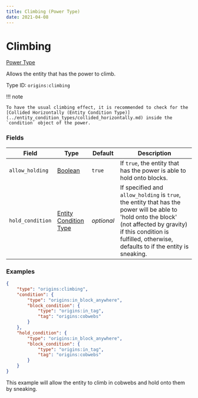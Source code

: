 ```yaml
---
title: Climbing (Power Type)
date: 2021-04-08
---
```


# Climbing

[Power Type](../power_types.md)

Allows the entity that has the power to climb.

Type ID: `origins:climbing`

!!! note

    To have the usual climbing effect, it is recommended to check for the [Collided Horizontally (Entity Condition Type)](../entity_condition_types/collided_horizontally.md) inside the `condition` object of the power.


### Fields

Field  | Type | Default | Description
-------|------|---------|-------------
`allow_holding` | [Boolean](../data_types/boolean.md) | `true` | If `true`, the entity that has the power is able to hold onto blocks.
`hold_condition` | [Entity Condition Type](../entity_condition_types.md) | _optional_ | If specified and `allow_holding` is `true`, the entity that has the power will be able to 'hold onto the block' (not affected by gravity) if this condition is fulfilled, otherwise, defaults to if the entity is sneaking.


### Examples

```json
{
    "type": "origins:climbing",
    "condition": {
		"type": "origins:in_block_anywhere",
		"block_condition": {
			"type": "origins:in_tag",
			"tag": "origins:cobwebs"
		}
    },
    "hold_condition": {
		"type": "origins:in_block_anywhere",
		"block_condition": {
			"type": "origins:in_tag",
			"tag": "origins:cobwebs"
		}
    }
}
```

This example will allow the entity to climb in cobwebs and hold onto them by sneaking.
